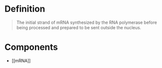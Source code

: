 # Definition
> The initial strand of mRNA synthesized by the RNA polymerase before being processed and prepared to be sent outside the nucleus.
# Components
- [[mRNA]]
